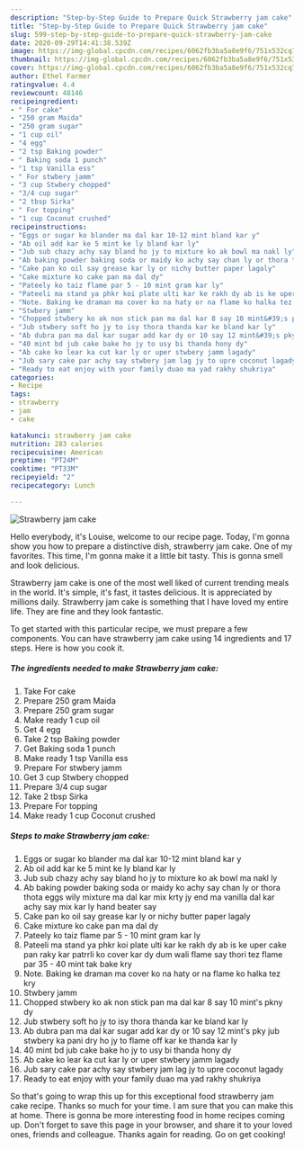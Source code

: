 ```yaml
---
description: "Step-by-Step Guide to Prepare Quick Strawberry jam cake"
title: "Step-by-Step Guide to Prepare Quick Strawberry jam cake"
slug: 599-step-by-step-guide-to-prepare-quick-strawberry-jam-cake
date: 2020-09-29T14:41:38.539Z
image: https://img-global.cpcdn.com/recipes/6062fb3ba5a8e9f6/751x532cq70/strawberry-jam-cake-recipe-main-photo.jpg
thumbnail: https://img-global.cpcdn.com/recipes/6062fb3ba5a8e9f6/751x532cq70/strawberry-jam-cake-recipe-main-photo.jpg
cover: https://img-global.cpcdn.com/recipes/6062fb3ba5a8e9f6/751x532cq70/strawberry-jam-cake-recipe-main-photo.jpg
author: Ethel Farmer
ratingvalue: 4.4
reviewcount: 48146
recipeingredient:
- " For cake"
- "250 gram Maida"
- "250 gram sugar"
- "1 cup oil"
- "4 egg"
- "2 tsp Baking powder"
- " Baking soda 1 punch"
- "1 tsp Vanilla ess"
- " For stwbery jamm"
- "3 cup Stwbery chopped"
- "3/4 cup sugar"
- "2 tbsp Sirka"
- " For topping"
- "1 cup Coconut crushed"
recipeinstructions:
- "Eggs or sugar ko blander ma dal kar 10-12 mint bland kar y"
- "Ab oil add kar ke 5 mint ke ly bland kar ly"
- "Jub sub chazy achy say bland ho jy to mixture ko ak bowl ma nakl ly"
- "Ab baking powder baking soda or maidy ko achy say chan ly or thora thota eggs wily mixture ma dal kar mix krty jy end ma vanilla dal kar achy say mix kar ly hand beater say"
- "Cake pan ko oil say grease kar ly or nichy butter paper lagaly"
- "Cake mixture ko cake pan ma dal dy"
- "Pateely ko taiz flame par 5 - 10 mint gram kar ly"
- "Pateeli ma stand ya phkr koi plate ulti kar ke rakh dy ab is ke uper cake pan raky kar patrrli ko cover kar dy dum wali flame say thori tez flame par 35 - 40 mint tak bake kry"
- "Note. Baking ke draman ma cover ko na haty or na flame ko halka tez kry"
- "Stwbery jamm"
- "Chopped stwbery ko ak non stick pan ma dal kar 8 say 10 mint&#39;s pkny dy"
- "Jub stwbery soft ho jy to isy thora thanda kar ke bland kar ly"
- "Ab dubra pan ma dal kar sugar add kar dy or 10 say 12 mint&#39;s pky jub stwbery ka pani dry ho jy to flame off kar ke thanda kar ly"
- "40 mint bd jub cake bake ho jy to usy bi thanda hony dy"
- "Ab cake ko lear ka cut kar ly or uper stwbery jamm lagady"
- "Jub sary cake par achy say stwbery jam lag jy to upre coconut lagady"
- "Ready to eat enjoy with your family duao ma yad rakhy shukriya"
categories:
- Recipe
tags:
- strawberry
- jam
- cake

katakunci: strawberry jam cake 
nutrition: 283 calories
recipecuisine: American
preptime: "PT24M"
cooktime: "PT33M"
recipeyield: "2"
recipecategory: Lunch

---
```



![Strawberry jam cake](https://img-global.cpcdn.com/recipes/6062fb3ba5a8e9f6/751x532cq70/strawberry-jam-cake-recipe-main-photo.jpg)

Hello everybody, it's Louise, welcome to our recipe page. Today, I'm gonna show you how to prepare a distinctive dish, strawberry jam cake. One of my favorites. This time, I'm gonna make it a little bit tasty. This is gonna smell and look delicious.



Strawberry jam cake is one of the most well liked of current trending meals in the world. It's simple, it's fast, it tastes delicious. It is appreciated by millions daily. Strawberry jam cake is something that I have loved my entire life. They are fine and they look fantastic.


To get started with this particular recipe, we must prepare a few components. You can have strawberry jam cake using 14 ingredients and 17 steps. Here is how you cook it.

<!--inarticleads1-->

##### The ingredients needed to make Strawberry jam cake:

1. Take  For cake
1. Prepare 250 gram Maida
1. Prepare 250 gram sugar
1. Make ready 1 cup oil
1. Get 4 egg
1. Take 2 tsp Baking powder
1. Get  Baking soda 1 punch
1. Make ready 1 tsp Vanilla ess
1. Prepare  For stwbery jamm
1. Get 3 cup Stwbery chopped
1. Prepare 3/4 cup sugar
1. Take 2 tbsp Sirka
1. Prepare  For topping
1. Make ready 1 cup Coconut crushed




<!--inarticleads2-->

##### Steps to make Strawberry jam cake:

1. Eggs or sugar ko blander ma dal kar 10-12 mint bland kar y
1. Ab oil add kar ke 5 mint ke ly bland kar ly
1. Jub sub chazy achy say bland ho jy to mixture ko ak bowl ma nakl ly
1. Ab baking powder baking soda or maidy ko achy say chan ly or thora thota eggs wily mixture ma dal kar mix krty jy end ma vanilla dal kar achy say mix kar ly hand beater say
1. Cake pan ko oil say grease kar ly or nichy butter paper lagaly
1. Cake mixture ko cake pan ma dal dy
1. Pateely ko taiz flame par 5 - 10 mint gram kar ly
1. Pateeli ma stand ya phkr koi plate ulti kar ke rakh dy ab is ke uper cake pan raky kar patrrli ko cover kar dy dum wali flame say thori tez flame par 35 - 40 mint tak bake kry
1. Note. Baking ke draman ma cover ko na haty or na flame ko halka tez kry
1. Stwbery jamm
1. Chopped stwbery ko ak non stick pan ma dal kar 8 say 10 mint&#39;s pkny dy
1. Jub stwbery soft ho jy to isy thora thanda kar ke bland kar ly
1. Ab dubra pan ma dal kar sugar add kar dy or 10 say 12 mint&#39;s pky jub stwbery ka pani dry ho jy to flame off kar ke thanda kar ly
1. 40 mint bd jub cake bake ho jy to usy bi thanda hony dy
1. Ab cake ko lear ka cut kar ly or uper stwbery jamm lagady
1. Jub sary cake par achy say stwbery jam lag jy to upre coconut lagady
1. Ready to eat enjoy with your family duao ma yad rakhy shukriya




So that's going to wrap this up for this exceptional food strawberry jam cake recipe. Thanks so much for your time. I am sure that you can make this at home. There is gonna be more interesting food in home recipes coming up. Don't forget to save this page in your browser, and share it to your loved ones, friends and colleague. Thanks again for reading. Go on get cooking!
